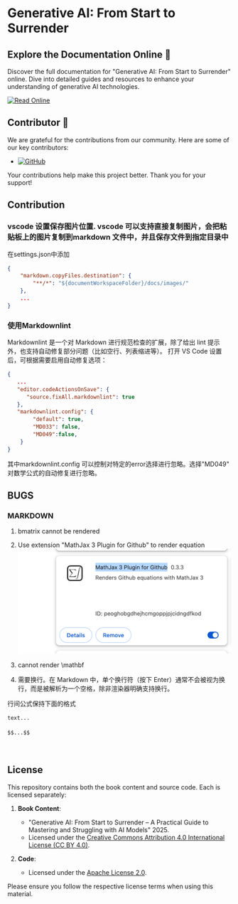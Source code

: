 # Generative AI: From Start to Surrender

## Explore the Documentation Online :book:

Discover the full documentation for "Generative AI: From Start to Surrender" online. Dive into detailed guides and resources to enhance your understanding of generative AI technologies.

[![Read Online](https://img.shields.io/badge/Read-Online-blue?style=for-the-badge)](https://mad-sg.github.io/generative-ai-start-to-surrender/)

## Contributor :busts_in_silhouette:

We are grateful for the contributions from our community. Here are some of our key contributors:

- [![GitHub](https://img.shields.io/badge/GitHub-Qian%20Lilong-lightgrey?logo=github&style=social)](https://github.com/tsiendragon)

Your contributions help make this project better. Thank you for your support!

## Contribution

### vscode 设置保存图片位置. vscode 可以支持直接复制图片，会把粘贴板上的图片复制到markdown 文件中，并且保存文件到指定目录中

在settings.json中添加

```json
{
    "markdown.copyFiles.destination": {
        "**/*": "${documentWorkspaceFolder}/docs/images/"
    },
    ...
}
```

### 使用Markdownlint

Markdownlint 是一个对 Markdown 进行规范检查的扩展，除了给出 lint 提示外，也支持自动修复部分问题（比如空行、列表缩进等）。
打开 VS Code 设置后，可根据需要启用自动修复选项：

```json
{
   ...
   "editor.codeActionsOnSave": {
      "source.fixAll.markdownlint": true
   },
   "markdownlint.config": {
        "default": true,
        "MD033": false,
        "MD049":false,
    }
}
```

其中markdownlint.config 可以控制对特定的error选择进行忽略。选择"MD049" 对数学公式的自动修复进行忽略。

## BUGS

### MARKDOWN

   1. bmatrix cannot be rendered
   2. Use extension "MathJax 3 Plugin for Github" to render equation![alt text](docs/images/image-12.png)
   3. cannot render \mathbf

   4. $$ $$ 需要换行。在 Markdown 中，单个换行符（按下 Enter）通常不会被视为换行，而是被解析为一个空格，除非渲染器明确支持换行。


   行间公式保持下面的格式

   ```markdown
   text...

   $$...$$




   ```

## License

This repository contains both the book content and source code. Each is licensed separately:

1. **Book Content**:

   - "Generative AI: From Start to Surrender – A Practical Guide to Mastering and Struggling with AI Models"  2025.
   - Licensed under the [Creative Commons Attribution 4.0 International License (CC BY 4.0)](https://creativecommons.org/licenses/by/4.0/).
2. **Code**:

   - Licensed under the [Apache License 2.0](http://www.apache.org/licenses/LICENSE-2.0).

Please ensure you follow the respective license terms when using this material.
